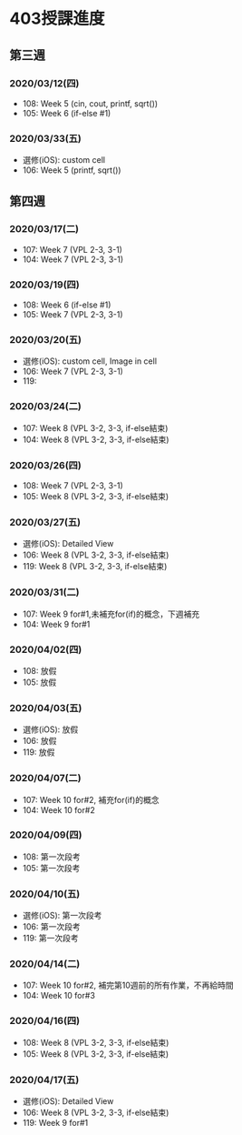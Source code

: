 # 403授課進度
## 第三週
### 2020/03/12(四)
   - 108: Week 5 (cin, cout, printf, sqrt())
   - 105: Week 6 (if-else #1)
### 2020/03/33(五)
- 選修(iOS): custom cell
- 106: Week 5 (printf, sqrt())
## 第四週
### 2020/03/17(二)
- 107: Week 7 (VPL 2-3, 3-1)
- 104: Week 7 (VPL 2-3, 3-1)
### 2020/03/19(四)
   - 108: Week 6 (if-else #1)
   - 105: Week 7 (VPL 2-3, 3-1)
### 2020/03/20(五)
- 選修(iOS): custom cell, Image in cell
- 106: Week 7 (VPL 2-3, 3-1)
- 119: 
### 2020/03/24(二)
- 107: Week 8 (VPL 3-2, 3-3, if-else結束)
- 104: Week 8 (VPL 3-2, 3-3, if-else結束)
### 2020/03/26(四)
- 108: Week 7 (VPL 2-3, 3-1)
- 105: Week 8 (VPL 3-2, 3-3, if-else結束) 
### 2020/03/27(五)
- 選修(iOS): Detailed View
- 106: Week 8 (VPL 3-2, 3-3, if-else結束) 
- 119: Week 8 (VPL 3-2, 3-3, if-else結束) 
### 2020/03/31(二)
- 107: Week 9 for#1,未補充for(if)的概念，下週補充
- 104: Week 9 for#1
### 2020/04/02(四)
- 108: 放假
- 105: 放假
### 2020/04/03(五)
- 選修(iOS): 放假
- 106: 放假 
- 119: 放假 
### 2020/04/07(二)
- 107: Week 10 for#2, 補充for(if)的概念
- 104: Week 10 for#2
### 2020/04/09(四)
- 108: 第一次段考
- 105: 第一次段考
### 2020/04/10(五)
- 選修(iOS): 第一次段考
- 106: 第一次段考 
- 119: 第一次段考
### 2020/04/14(二)
- 107: Week 10 for#2, 補完第10週前的所有作業，不再給時間
- 104: Week 10 for#3
### 2020/04/16(四)
- 108: Week 8 (VPL 3-2, 3-3, if-else結束) 
- 105: Week 8 (VPL 3-2, 3-3, if-else結束) 
### 2020/04/17(五)
- 選修(iOS): Detailed View
- 106: Week 8 (VPL 3-2, 3-3, if-else結束) 
- 119: Week 9 for#1 

